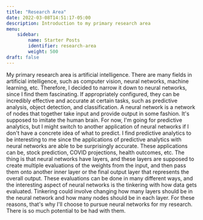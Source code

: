 ```yaml
---
title: "Research Area"
date: 2022-03-08T14:51:17-05:00
description: Introduction to my primary research area
menu:
    sidebar:
        name: Starter Posts
        identifier: research-area
        weight: 500
draft: false
---
```


My primary research area is artificial intelligence. There are many fields in artificial intelligence, such as 
computer vision, neural networks, machine learning, etc. Therefore, I decided to narrow it down to neural networks,
since I find them fascinating. If appropriately configured, they can be incredibly effective and accurate at
certain tasks, such as predictive analysis, object detection, and classification. A neural network is a network of nodes
that together take input and provide output in some fashion. It's supposed to imitate the human brain. 
For now, I'm going for predictive analytics, but I might switch to another application of neural networks if I don't have 
a concrete idea of what to predict. I find predictive analytics to be interesting to me since the applications of
predictive analytics with neural networks are able to be surprisingly accurate. These applications can be, stock prediction, COVID projections,
health outcomes, etc. The thing is that neural networks have layers, and these layers are supposed to create multiple
evaluations of the weights from the input, and then pass them onto another inner layer or the final output layer that 
represents the overall output. These evaluations can be done in many different ways, and the interesting aspect of neural
networks is the tinkering with how data gets evaluated. Tinkering could involve changing how many layers should be in the neural
network and how many nodes should be in each layer. For these reasons, that's why I'll choose to pursue neural networks for
my research. There is so much potential to be had with them.
